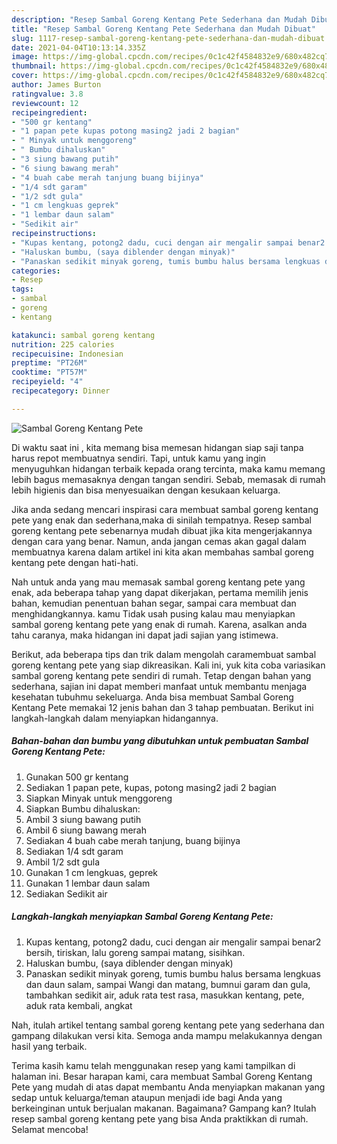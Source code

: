 ```yaml
---
description: "Resep Sambal Goreng Kentang Pete Sederhana dan Mudah Dibuat"
title: "Resep Sambal Goreng Kentang Pete Sederhana dan Mudah Dibuat"
slug: 1117-resep-sambal-goreng-kentang-pete-sederhana-dan-mudah-dibuat
date: 2021-04-04T10:13:14.335Z
image: https://img-global.cpcdn.com/recipes/0c1c42f4584832e9/680x482cq70/sambal-goreng-kentang-pete-foto-resep-utama.jpg
thumbnail: https://img-global.cpcdn.com/recipes/0c1c42f4584832e9/680x482cq70/sambal-goreng-kentang-pete-foto-resep-utama.jpg
cover: https://img-global.cpcdn.com/recipes/0c1c42f4584832e9/680x482cq70/sambal-goreng-kentang-pete-foto-resep-utama.jpg
author: James Burton
ratingvalue: 3.8
reviewcount: 12
recipeingredient:
- "500 gr kentang"
- "1 papan pete kupas potong masing2 jadi 2 bagian"
- " Minyak untuk menggoreng"
- " Bumbu dihaluskan"
- "3 siung bawang putih"
- "6 siung bawang merah"
- "4 buah cabe merah tanjung buang bijinya"
- "1/4 sdt garam"
- "1/2 sdt gula"
- "1 cm lengkuas geprek"
- "1 lembar daun salam"
- "Sedikit air"
recipeinstructions:
- "Kupas kentang, potong2 dadu, cuci dengan air mengalir sampai benar2 bersih, tiriskan, lalu goreng sampai matang, sisihkan."
- "Haluskan bumbu, (saya diblender dengan minyak)"
- "Panaskan sedikit minyak goreng, tumis bumbu halus bersama lengkuas dan daun salam, sampai Wangi dan matang, bumnui garam dan gula, tambahkan sedikit air, aduk rata test rasa, masukkan kentang, pete, aduk rata kembali, angkat"
categories:
- Resep
tags:
- sambal
- goreng
- kentang

katakunci: sambal goreng kentang 
nutrition: 225 calories
recipecuisine: Indonesian
preptime: "PT26M"
cooktime: "PT57M"
recipeyield: "4"
recipecategory: Dinner

---
```



![Sambal Goreng Kentang Pete](https://img-global.cpcdn.com/recipes/0c1c42f4584832e9/680x482cq70/sambal-goreng-kentang-pete-foto-resep-utama.jpg)

Di waktu  saat ini , kita memang bisa memesan hidangan siap saji tanpa harus repot membuatnya sendiri. Tapi, untuk kamu yang ingin menyuguhkan hidangan terbaik kepada orang tercinta, maka kamu memang lebih bagus memasaknya dengan tangan sendiri. Sebab, memasak di rumah lebih higienis dan bisa menyesuaikan dengan kesukaan keluarga.

Jika anda sedang mencari inspirasi cara membuat sambal goreng kentang pete yang enak dan sederhana,maka di sinilah tempatnya. Resep sambal goreng kentang pete  sebenarnya mudah dibuat jika kita mengerjakannya dengan cara yang benar. Namun, anda jangan cemas akan gagal dalam membuatnya 
karena dalam artikel ini kita akan membahas sambal goreng kentang pete dengan hati-hati.  



Nah untuk anda yang mau memasak sambal goreng kentang pete yang enak, ada beberapa tahap yang dapat dikerjakan, pertama memilih jenis bahan, kemudian penentuan bahan segar, sampai cara membuat dan menghidangkannya. kamu Tidak usah pusing kalau mau menyiapkan sambal goreng kentang pete yang enak di rumah. Karena, asalkan anda  tahu caranya, maka hidangan ini dapat jadi sajian yang istimewa.

Berikut, ada beberapa tips dan trik dalam mengolah caramembuat sambal goreng kentang pete yang siap dikreasikan. Kali ini, yuk kita coba variasikan sambal goreng kentang pete sendiri di rumah. Tetap dengan bahan yang sederhana, sajian ini dapat memberi manfaat untuk membantu menjaga kesehatan tubuhmu sekeluarga. Anda bisa membuat Sambal Goreng Kentang Pete memakai 12 jenis bahan dan 3 tahap pembuatan. Berikut ini langkah-langkah dalam menyiapkan hidangannya.

<!--inarticleads1-->

##### Bahan-bahan dan bumbu yang dibutuhkan untuk pembuatan Sambal Goreng Kentang Pete:

1. Gunakan 500 gr kentang
1. Sediakan 1 papan pete, kupas, potong masing2 jadi 2 bagian
1. Siapkan  Minyak untuk menggoreng
1. Siapkan  Bumbu dihaluskan:
1. Ambil 3 siung bawang putih
1. Ambil 6 siung bawang merah
1. Sediakan 4 buah cabe merah tanjung, buang bijinya
1. Sediakan 1/4 sdt garam
1. Ambil 1/2 sdt gula
1. Gunakan 1 cm lengkuas, geprek
1. Gunakan 1 lembar daun salam
1. Sediakan Sedikit air




<!--inarticleads2-->

##### Langkah-langkah menyiapkan Sambal Goreng Kentang Pete:

1. Kupas kentang, potong2 dadu, cuci dengan air mengalir sampai benar2 bersih, tiriskan, lalu goreng sampai matang, sisihkan.
1. Haluskan bumbu, (saya diblender dengan minyak)
1. Panaskan sedikit minyak goreng, tumis bumbu halus bersama lengkuas dan daun salam, sampai Wangi dan matang, bumnui garam dan gula, tambahkan sedikit air, aduk rata test rasa, masukkan kentang, pete, aduk rata kembali, angkat




Nah, itulah artikel tentang  sambal goreng kentang pete  yang sederhana dan gampang dilakukan versi kita. Semoga anda mampu melakukannya dengan hasil yang terbaik. 

Terima kasih kamu telah menggunakan resep yang kami tampilkan di halaman ini. Besar harapan kami, cara membuat  Sambal Goreng Kentang Pete yang mudah di atas dapat membantu Anda menyiapkan makanan yang sedap untuk keluarga/teman ataupun menjadi ide bagi Anda yang berkeinginan untuk berjualan makanan. Bagaimana? Gampang kan? Itulah resep sambal goreng kentang pete yang bisa Anda praktikkan di rumah. Selamat mencoba!

